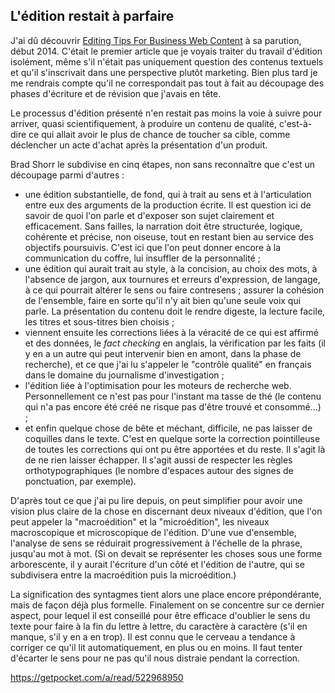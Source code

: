 ## L'édition restait à parfaire

J'ai dû découvrir [Editing Tips For Business Web Content][1] à sa parution, début 2014. C'était le premier article que je voyais traiter du travail d'édition isolément, même s'il n'était pas uniquement question des contenus textuels et qu'il s'inscrivait dans une perspective plutôt marketing. Bien plus tard je me rendrais compte qu'il ne correspondait pas tout à fait au découpage des phases d'écriture et de révision que j'avais en tête. 

[1]: http://www.smashingmagazine.com/2014/01/14/editing-tips-for-business-web-content/

Le processus d'édition présenté n'en restait pas moins la voie à suivre pour arriver, quasi scientifiquement, à produire un contenu de qualité, c'est-à-dire ce qui allait avoir le plus de chance de toucher sa cible, comme déclencher un acte d'achat après la présentation d'un produit.

Brad Shorr le subdivise en cinq étapes, non sans reconnaître que c'est un découpage parmi d'autres : 

- une édition substantielle, de fond, qui à trait au sens et à l'articulation entre eux des arguments de la production écrite. Il est question ici de savoir de quoi l'on parle et d'exposer son sujet clairement et efficacement. Sans failles, la narration doit être structurée, logique, cohérente et précise, non oiseuse, tout en restant bien au service des objectifs poursuivis. C'est ici que l'on peut donner encore à la communication du coffre, lui insuffler de la personnalité ;
- une édition qui aurait trait au style, à la concision, au choix des mots, à l'absence de jargon, aux tournures et erreurs d'expression, de langage, à ce qui pourrait altérer le sens ou faire contresens ; assurer la cohésion de l'ensemble, faire en sorte qu'il n'y ait bien qu'une seule voix qui parle. La présentation du contenu doit le rendre digeste, la lecture facile, les titres et sous-titres bien choisis ;
- viennent ensuite les corrections liées à la véracité de ce qui est affirmé et des données, le *fact checking* en anglais, la vérification par les faits (il y en a un autre qui peut intervenir bien en amont, dans la phase de recherche), et ce que j'ai lu s'appeler le "contrôle qualité" en français dans le domaine du journalisme d'investigation ;
- l'édition liée à l'optimisation pour les moteurs de recherche web. Personnellement ce n'est pas pour l'instant ma tasse de thé (le contenu qui n'a pas encore été créé ne risque pas d'être trouvé et consommé...) ;
- et enfin quelque chose de bête et méchant, difficile, ne pas laisser de coquilles dans le texte. C'est en quelque sorte la correction pointilleuse de toutes les corrections qui ont pu être apportées et du reste. Il s'agit là de ne rien laisser échapper. Il s'agit aussi de respecter les règles orthotypographiques (le nombre d'espaces autour des signes de ponctuation, par exemple).

D'après tout ce que j'ai pu lire depuis, on peut simplifier pour avoir une vision plus claire de la chose en discernant deux niveaux d'édition, que l'on peut appeler la "macroédition" et la "microédition", les niveaux macroscopique et microscopique de l'édition.  D'une vue d'ensemble, l'analyse de sens se réduirait progressivement à l'échelle de la phrase, jusqu'au mot à mot. (Si on devait se représenter les choses sous une forme arborescente, il y aurait l'écriture d'un côté et l'édition de l'autre, qui se subdivisera entre la macroédition puis la microédition.)

La signification des syntagmes tient alors une place encore prépondérante, mais de façon déjà plus formelle. Finalement on se concentre sur ce dernier aspect, pour lequel il est conseillé pour être efficace d'oublier le sens du texte pour faire à la fin du lettre à lettre, du caractère à caractère (s'il en manque, s'il y en a en trop). Il est connu que le cerveau a tendance à corriger ce qu'il lit automatiquement, en plus ou en moins. Il faut tenter d'écarter le sens pour ne pas qu'il nous distraie pendant la correction.

<https://getpocket.com/a/read/522968950>

